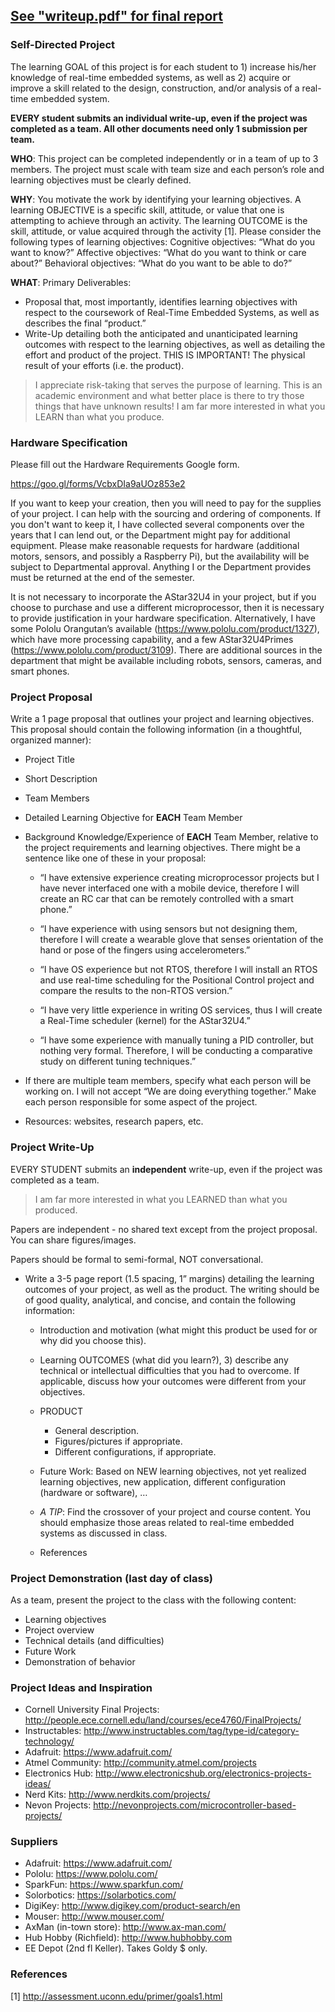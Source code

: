 ## [See "writeup.pdf" for final report](https://github.com/john-u/freertos-32u4-port/blob/master/writeup.pdf)

### Self-Directed Project

The learning GOAL of this project is for each student to 1) increase his/her knowledge of real-time embedded systems, as well as 2) acquire or improve a skill related to the design, construction, and/or analysis of a real-time embedded system.

**__EVERY student submits an individual write-up, even if the project was completed as a team. All other documents need only 1 submission per team.__**

**__WHO__**: This project can be completed independently or in a team of up to 3 members. The project must scale with team size and each person’s role and learning objectives must be clearly defined.

**__WHY__**: You motivate the work by identifying your learning objectives. A learning OBJECTIVE is a specific skill, attitude, or value that one is attempting to achieve through an activity. The learning OUTCOME is the skill, attitude, or value acquired through the activity [1]. Please consider the following types of learning objectives:
Cognitive objectives: “What do you want to know?”
Affective objectives: “What do you want to think or care about?”
Behavioral objectives: “What do you want to be able to do?”

**__WHAT__**: Primary Deliverables:
- Proposal that, most importantly, identifies learning objectives with respect to the coursework of Real-Time Embedded Systems, as well as describes the final “product.”
- Write-Up detailing both the anticipated and unanticipated learning outcomes with respect to the learning objectives, as well as detailing the effort and product of the project. THIS IS IMPORTANT!
The physical result of your efforts (i.e. the product).

> I appreciate risk-taking that serves the purpose of learning. This is an academic environment and what better place is there to try those things that have unknown results! I am far more interested in what you LEARN than what you produce.


### Hardware Specification

Please fill out the Hardware Requirements Google form.

https://goo.gl/forms/VcbxDIa9aUOz853e2

If you want to keep your creation, then you will need to pay for the supplies of your project. I can help with the sourcing and ordering of components. If you don't want to keep it, I have collected several components over the years that I can lend out, or the Department might pay for additional equipment. Please make reasonable requests for hardware (additional motors, sensors, and possibly a Raspberry Pi), but the availability will be subject to Departmental approval. Anything I or the Department provides must be returned at the end of the semester.

It is not necessary to incorporate the AStar32U4 in your project, but if you choose to purchase and use a different microprocessor, then it is necessary to provide justification in your hardware specification. Alternatively, I have some Pololu Orangutan’s available (https://www.pololu.com/product/1327), which have more processing capability, and a few AStar32U4Primes (https://www.pololu.com/product/3109). There are additional sources in the department that might be available including robots, sensors, cameras, and smart phones.


### Project Proposal

Write a 1 page proposal that outlines your project and learning objectives. This proposal should contain the following information (in a thoughtful, organized manner):
- Project Title
- Short Description
- Team Members
- Detailed Learning Objective for **EACH** Team Member
- Background Knowledge/Experience of **EACH** Team Member, relative to the project requirements and learning objectives. There might be a sentence like one of these in your proposal:

  - “I have extensive experience creating microprocessor projects but I have never interfaced one with a mobile device, therefore I will create an RC car that can be remotely controlled with a smart phone.”

  - “I have experience with using sensors but not designing them, therefore I will create a wearable glove that senses orientation of the hand or pose of the fingers using accelerometers.”

  - “I have OS experience but not RTOS, therefore I will install an RTOS and use real-time scheduling for the Positional Control project and compare the results to the non-RTOS version.”

  - “I have very little experience in writing OS services, thus I will create a Real-Time scheduler (kernel) for the AStar32U4.”

  - “I have some experience with manually tuning a PID controller, but nothing very formal. Therefore, I will be conducting a comparative study on different tuning techniques.”

- If there are multiple team members, specify what each person will be working on. I will not accept “We are doing everything together.” Make each person responsible for some aspect of the project.

- Resources: websites, research papers, etc.

### Project Write-Up

EVERY STUDENT submits an **__independent__** write-up, even if the project was completed as a team.

>I am far more interested in what you LEARNED than what you produced.

Papers are independent - no shared text except from the project proposal. You can share figures/images.

Papers should be formal to semi-formal, NOT conversational.

- Write a 3-5 page report (1.5 spacing, 1” margins) detailing the learning outcomes of your project, as well as the product. The writing should be of good quality, analytical, and concise, and contain the following information:

  - Introduction and motivation (what might this product be used for or why did you choose this).
  - Learning OUTCOMES (what did you learn?), 3) describe any technical or intellectual difficulties that you had to overcome. If applicable, discuss how your outcomes were different from your objectives.
  - PRODUCT
    - General description.
    - Figures/pictures if appropriate.
    - Different configurations, if appropriate.
  - Future Work: Based on NEW learning objectives, not yet realized learning objectives, new application, different configuration (hardware or software), …

  - _A TIP_: Find the crossover of your project and course content. You should emphasize those areas related to real-time embedded systems as discussed in class.
  - References

### Project Demonstration (last day of class)

As a team, present the project to the class with the following content:
- Learning objectives
- Project overview
- Technical details (and difficulties)
- Future Work
- Demonstration of behavior

### Project Ideas and Inspiration

- Cornell University Final Projects: http://people.ece.cornell.edu/land/courses/ece4760/FinalProjects/
- Instructables: http://www.instructables.com/tag/type-id/category-technology/
- Adafruit: https://www.adafruit.com/
- Atmel Community: http://community.atmel.com/projects
- Electronics Hub: http://www.electronicshub.org/electronics-projects-ideas/
- Nerd Kits: http://www.nerdkits.com/projects/
- Nevon Projects: http://nevonprojects.com/microcontroller-based-projects/

### Suppliers

- Adafruit: https://www.adafruit.com/
- Pololu: https://www.pololu.com/
- SparkFun: https://www.sparkfun.com/
- Solorbotics: https://solarbotics.com/
- DigiKey: http://www.digikey.com/product-search/en
- Mouser: http://www.mouser.com/
- AxMan (in-town store): http://www.ax-man.com/
- Hub Hobby (Richfield): http://www.hubhobby.com
- EE Depot (2nd fl Keller). Takes Goldy $ only.


### References

[1] http://assessment.uconn.edu/primer/goals1.html

